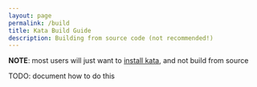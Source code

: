 ```yaml
---
layout: page
permalink: /build
title: Kata Build Guide
description: Building from source code (not recommended!)
---
```


**NOTE**: most users will just want to [install kata](/install), and not build from source

TODO: document how to do this